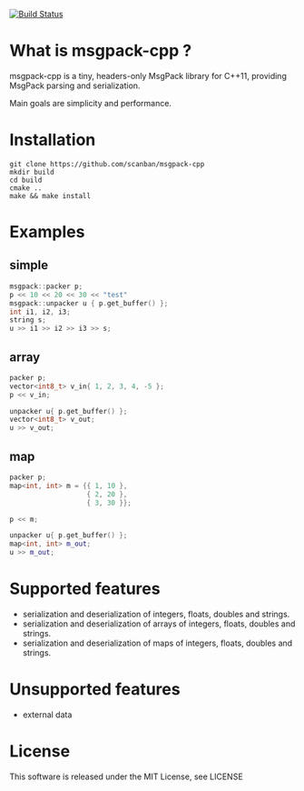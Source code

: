 [![Build Status](https://travis-ci.org/scanban/msgpack-cpp.svg?branch=master)](https://travis-ci.org/scanban/msgpack-cpp)

What is msgpack-cpp ?
===============

msgpack-cpp is a tiny, headers-only MsgPack library for C++11, 
providing MsgPack parsing and serialization.

Main goals are simplicity and performance.

Installation
===============

    git clone https://github.com/scanban/msgpack-cpp
    mkdir build
    cd build
    cmake ..
    make && make install

Examples
===============
## simple
``` c++
msgpack::packer p;
p << 10 << 20 << 30 << "test"
msgpack::unpacker u { p.get_buffer() };
int i1, i2, i3;
string s;
u >> i1 >> i2 >> i3 >> s;
```

## array
``` c++
packer p;
vector<int8_t> v_in{ 1, 2, 3, 4, -5 };
p << v_in;

unpacker u{ p.get_buffer() };
vector<int8_t> v_out;
u >> v_out;
```

## map
``` c++
packer p;
map<int, int> m = {{ 1, 10 },
                   { 2, 20 },
                   { 3, 30 }};

p << m;

unpacker u{ p.get_buffer() };
map<int, int> m_out;
u >> m_out;
```

Supported features
===============
* serialization and deserialization of integers, floats, doubles and strings.
* serialization and deserialization of arrays of integers, floats, doubles and strings.
* serialization and deserialization of maps of integers, floats, doubles and strings.

Unsupported features
===============
* external data

License
===============
This software is released under the MIT License, see LICENSE
